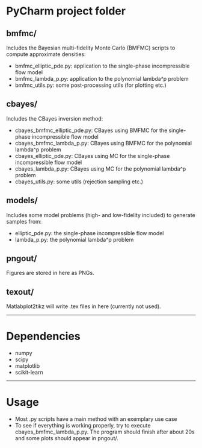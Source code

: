 # PyCharm project folder

## bmfmc/
Includes the Bayesian multi-fidelity Monte Carlo (BMFMC) scripts to compute approximate densities:
* bmfmc_elliptic_pde.py: application to the single-phase incompressible flow model
* bmfmc_lambda_p.py: application to the polynomial lambda^p problem
* bmfmc_utils.py: some post-processing utils (for plotting etc.)

## cbayes/
Includes the CBayes inversion method:
* cbayes_bmfmc_elliptic_pde.py: CBayes using BMFMC for the single-phase incompressible flow model
* cbayes_bmfmc_lambda_p.py: CBayes using BMFMC for the polynomial lambda^p problem
* cbayes_elliptic_pde.py: CBayes using MC for the single-phase incompressible flow model
* cbayes_lambda_p.py: CBayes using MC for the polynomial lambda^p problem
* cbayes_utils.py: some utils (rejection sampling etc.)

## models/
Includes some model problems (high- and low-fidelity included) to generate samples from:
* elliptic_pde.py: the single-phase incompressible flow model
* lambda_p.py: the polynomial lambda^p problem

## pngout/
Figures are stored in here as PNGs.

## texout/
Matlabplot2tikz will write .tex files in here (currently not used).

---

# Dependencies
* numpy
* scipy
* matplotlib
* scikit-learn

---

# Usage
* Most .py scripts have a main method with an exemplary use case
* To see if everything is working properly, try to execute cbayes_bmfmc_lambda_p.py. The program should finish after about 20s and some plots should appear in pngout/.

